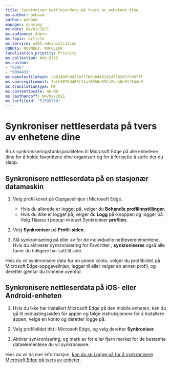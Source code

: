 ```yaml
---
title: Synkroniser nettleserdata på tvers av enhetene dine
ms.author: pebaum
author: pebaum
manager: dansimp
ms.date: 04/01/2021
ms.audience: Admin
ms.topic: article
ms.service: o365-administration
ROBOTS: NOINDEX, NOFOLLOW
localization_priority: Priority
ms.collection: Adm_O365
ms.custom:
- "8206"
- "9004431"
ms.openlocfilehash: cb624965d428bf77b6cbd40191d7982d37c86fff
ms.sourcegitcommit: 7b2e5078dd65f11af6650e692a7ea48e91f544e0
ms.translationtype: MT
ms.contentlocale: nb-NO
ms.lasthandoff: 04/02/2021
ms.locfileid: "51595738"
---
```

# <a name="sync-your-browsing-data-across-your-devices"></a>Synkroniser nettleserdata på tvers av enhetene dine

Bruk synkroniseringsfunksjonaliteten til Microsoft Edge på alle enhetene dine for å holde favorittene dine organisert og for å fortsette å surfe der du slapp.

## <a name="sync-your-browsing-data-on-a-desktop-computer"></a>Synkronisere nettleserdata på en stasjonær datamaskin

1. Velg profilikonet på Oppgavelinjen i Microsoft Edge.
    
    - Hvis du allerede er logget på, velger du **Behandle profilinnstillinger**.
    - Hvis du ikke er logget på, velger du **Logg** på-knappen og logger på. Velg Tilpass **i** popup-vinduet Synkroniser **profilen.**

1. Velg **Synkroniser** på **Profil-siden.**

1. Slå synkronisering på eller av for de individuelle nettleserelementene. Hvis du aktiverer synkronisering for Favoritter , **synkroniseres** også alle faner du tidligere har satt til side.

Hvis du vil synkronisere data for en annen konto, velger du profilbildet på Microsoft Edge-oppgavelinjen, legger til eller velger en annen profil, og deretter gjentar du trinnene ovenfor.

## <a name="sync-your-browsing-data-on-your-ios-or-android-device"></a>Synkronisere nettleserdata på iOS- eller Android-enheten

1. Hvis du ikke har installert Microsoft Edge på den mobile enheten, kan du gå til nedlastingssiden for appen og følge instruksjonene for å installere appen, velge en konto og deretter logge på.

1. Velg profilbildet ditt i Microsoft Edge, og velg deretter **Synkroniser**.

1. Aktiver synkronisering, og merk av for eller fjern merket for de bestemte dataelementene du vil synkronisere.

Hvis du vil ha mer informasjon, [kan du se Logge på for å synkronisere Microsoft Edge på tvers av enheter.](https://go.microsoft.com/fwlink/?linkid=2145501)
